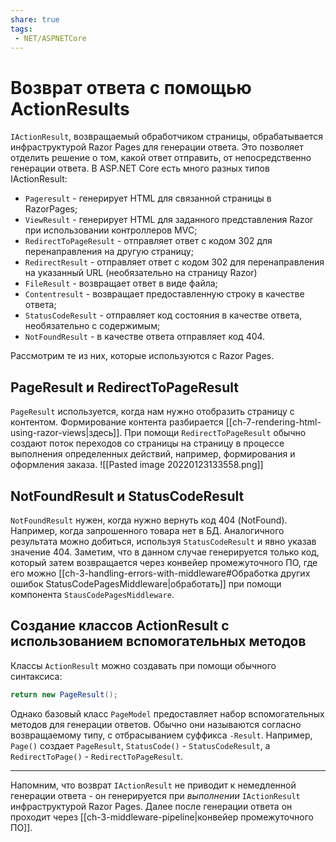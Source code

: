 ```yaml
---
share: true
tags:
 - NET/ASPNETCore
---
```

# Возврат ответа с помощью ActionResults
`IActionResult`, возвращаемый обработчиком страницы, обрабатывается инфраструктурой Razor Pages для генерации ответа. Это позволяет отделить решение о том, какой ответ отправить, от непосредственно генерации ответа.
В ASP.NET Core есть много разных типов IActionResult:
- `Pageresult` - генерирует HTML для связанной страницы в RazorPages;
- `ViewResult` - генерирует HTML для заданного представления Razor при использовании контроллеров MVC;
- `RedirectToPageResult` - отправляет ответ с кодом 302 для перенаправления на другую страницу;
- `RedirectResult` - отправляет ответ с кодом 302 для перенаправления на указанный URL (необязательно на страницу Razor)
- `FileResult` - возвращает ответ в виде файла;
- `Contentresult` - возвращает предоставленную строку в качестве ответа;
- `StatusCodeResult` - отправляет код состояния в качестве ответа, необязательно с содержимым;
- `NotFoundResult` - в качестве ответа отправляет код 404.

Рассмотрим те из них, которые используются с Razor Pages.
## PageResult и RedirectToPageResult
`PageResult` используется, когда нам нужно отобразить страницу с контентом. Формирование контента разбирается [[ch-7-rendering-html-using-razor-views|здесь]].
При помощи `RedirectToPageResult` обычно создают поток переходов со страницы на страницу в процессе выполнения определенных действий, например, формирования и оформления заказа.
![[Pasted image 20220123133558.png]]
## NotFoundResult и StatusCodeResult
`NotFoundResult` нужен, когда нужно вернуть код 404 (NotFound). Например, когда запрошенного товара нет в БД. Аналогичного результата можно добиться, используя `StatusCodeResult` и явно указав значение 404. Заметим, что в данном случае генерируется только код, который затем возвращается через конвейер промежуточного ПО, где его можно [[ch-3-handling-errors-with-middleware#Обработка других ошибок StatusCodePagesMiddleware|обработать]] при помощи компонента `StausCodePagesMiddleware`.
## Создание классов ActionResult с использованием вспомогательных методов
Классы `ActionResult` можно создавать при помощи обычного синтаксиса:
```csharp
return new PageResult();
```
Однако базовый класс `PageModel` предоставляет набор вспомогательных методов для генерации ответов. Обычно они называются согласно возвращаемому типу, с отбрасыванием суффикса `-Result`. Например, `Page()` создает `PageResult`, `StatusCode()` - `StatusCodeResult`, а `RedirectToPage()` - `RedirectToPageResult`.

-------
Напомним, что возврат `IActionResult` не приводит к немедленной генерации ответа - он генерируется при *выполнении* `IActionResult` инфраструктурой Razor Pages.
Далее после генерации ответа он проходит через [[ch-3-middleware-pipeline|конвейер промежуточного ПО]].
